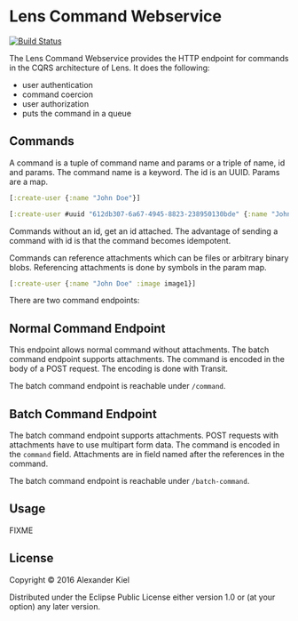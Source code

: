 # Lens Command Webservice

[![Build Status](https://travis-ci.org/alexanderkiel/lens-ws-cmd.svg?branch=master)](https://travis-ci.org/alexanderkiel/lens-ws-cmd)

The Lens Command Webservice provides the HTTP endpoint for commands in the CQRS architecture of Lens. It does the following:

* user authentication
* command coercion
* user authorization
* puts the command in a queue

## Commands

A command is a tuple of command name and params or a triple of name, id and params. The command name is a keyword. The id is an UUID. Params are a map.

```clojure
[:create-user {:name "John Doe"}]
```

```clojure
[:create-user #uuid "612db307-6a67-4945-8823-238950130bde" {:name "John Doe"}]
```

Commands without an id, get an id attached. The advantage of sending a command with id is that the command becomes idempotent.

Commands can reference attachments which can be files or arbitrary binary blobs. Referencing attachments is done by symbols in the param map.

```clojure
[:create-user {:name "John Doe" :image image1}]
```

There are two command endpoints:

## Normal Command Endpoint

This endpoint allows normal command without attachments. The batch command endpoint supports attachments. The command is encoded in the body of a POST request. The encoding is done with Transit.

The batch command endpoint is reachable under `/command`.

## Batch Command Endpoint

The batch command endpoint supports attachments. POST requests with attachments have to use multipart form data. The command is encoded in the `command` field. Attachments are in field named after the references in the command.

The batch command endpoint is reachable under `/batch-command`.

## Usage

FIXME

## License

Copyright © 2016 Alexander Kiel

Distributed under the Eclipse Public License either version 1.0 or (at
your option) any later version.
